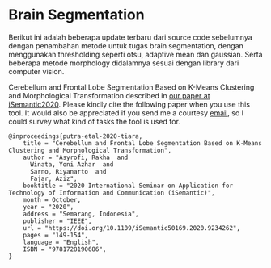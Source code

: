# Brain Segmentation
Berikut ini adalah beberapa update terbaru dari source code sebelumnya dengan penambahan metode untuk tugas brain segmentation, dengan menggunakan thresholding seperti otsu, adaptive mean dan gaussian. Serta beberapa metode morphology didalamnya sesuai dengan library dari computer vision.

Cerebellum and Frontal Lobe Segmentation Based on K-Means Clustering and Morphological Transformation described in [our paper at iSemantic2020](https://ieeexplore.ieee.org/document/9234262). Please kindly cite the following paper when you use this tool. It would also be appreciated if you send me a courtesy [email](asyrofi.19051@mhs.its.ac.id), so I could survey what kind of tasks the tool is used for. 
```
@inproceedings{putra-etal-2020-tiara,
    title = "Cerebellum and Frontal Lobe Segmentation Based on K-Means Clustering and Morphological Transformation",
    author = "Asyrofi, Rakha  and
      Winata, Yoni Azhar  and
      Sarno, Riyanarto  and
      Fajar, Aziz",
    booktitle = "2020 International Seminar on Application for Technology of Information and Communication (iSemantic)",
    month = October,
    year = "2020",
    address = "Semarang, Indonesia",
    publisher = "IEEE",
    url = "https://doi.org/10.1109/iSemantic50169.2020.9234262",
    pages = "149-154",
    language = "English",
    ISBN = "9781728190686",
}
```
